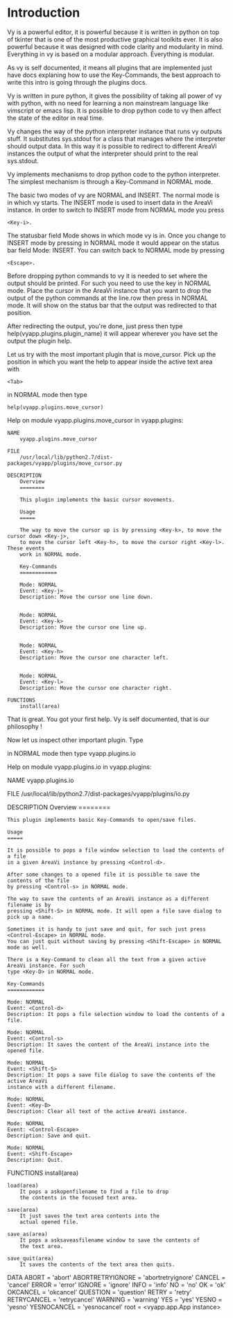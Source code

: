 
Introduction
============

Vy is a powerful editor, it is powerful because it is written in python on top of tkinter that is one of the most productive
graphical toolkits ever. It is also powerful because it was designed with code clarity and modularity in mind. Everything
in vy is based on a modular approach. Everything is modular.

As vy is self documented, it means all plugins that are implemented just have docs explaning how to use the Key-Commands, the
best approach to write this intro is going through the plugins docs.

Vy is written in pure python, it gives the possibility of taking all power of vy with python, with no need for learning
a non mainstream language like vimscript or emacs lisp. It is possible to drop python code to vy then affect the state
of the editor in real time. 

Vy changes the way of the python interpreter instance that runs vy outputs stuff. It substitutes sys.stdout for a class that
manages where the interpreter should output data. In this way it is possible to redirect to different AreaVi instances
the output of what the interpreter should print to the real sys.stdout.

Vy implements mechanisms to drop python code to the python interpreter. The simplest mechanism is through
a Key-Command in NORMAL mode.


The basic two modes of vy are NORMAL and INSERT. The normal mode is in which vy starts. The INSERT mode is used
to insert data in the AreaVi instance. In order to switch to INSERT mode from NORMAL mode you press 

    <Key-i>.

The statusbar field Mode shows in which mode vy is in. Once you change to INSERT mode by pressing <Key-i> in NORMAL mode
it would appear on the status bar field Mode: INSERT. You can switch back to NORMAL mode by pressing 

    <Escape>.



Before dropping python commands to vy it is needed to set where the output should be printed. For such you need
to use the key <Tab> in NORMAL mode. Place the cursor in the AreaVi instance that you want to drop the output of the python commands
at the line.row then press <Tab> in NORMAL mode. It will show on the status bar that the output was redirected to that position.

After redirecting the output, you're done, just press <Key-semicolon> then type help(vyapp.plugins.plugin_name) it will
appear wherever you have set the output the plugin help.


Let us try with the most important plugin that is move_cursor.
Pick up the position in which you want the help to appear inside the active text area
with 

    <Tab> 

in NORMAL mode then type <Key-semicolon>

    help(vyapp.plugins.move_cursor)


Help on module vyapp.plugins.move_cursor in vyapp.plugins:

    NAME
        vyapp.plugins.move_cursor
    
    FILE
        /usr/local/lib/python2.7/dist-packages/vyapp/plugins/move_cursor.py
    
    DESCRIPTION
        Overview
        ========
        
        This plugin implements the basic cursor movements.
        
        Usage
        =====
        
        The way to move the cursor up is by pressing <Key-k>, to move the cursor down <Key-j>,
        to move the cursor left <Key-h>, to move the cursor right <Key-l>. These events
        work in NORMAL mode.
        
        Key-Commands
        ============
        
        Mode: NORMAL
        Event: <Key-j> 
        Description: Move the cursor one line down.
        
        
        Mode: NORMAL
        Event: <Key-k> 
        Description: Move the cursor one line up.
        
        
        Mode: NORMAL
        Event: <Key-h> 
        Description: Move the cursor one character left.
        
        
        Mode: NORMAL
        Event: <Key-l> 
        Description: Move the cursor one character right.
    
    FUNCTIONS
        install(area)
    


That is great. You got your first help. Vy is self documented, that is our philosophy !

Now let us inspect other important plugin. Type 
    <Key-semicolon> 

in NORMAL mode then type 
    vyapp.plugins.io


Help on module vyapp.plugins.io in vyapp.plugins:

NAME
    vyapp.plugins.io

FILE
    /usr/local/lib/python2.7/dist-packages/vyapp/plugins/io.py

DESCRIPTION
    Overview
    ========
    
    This plugin implements basic Key-Commands to open/save files.
    
    Usage
    =====
    
    It is possible to pops a file window selection to load the contents of a file
    in a given AreaVi instance by pressing <Control-d>.
    
    After some changes to a opened file it is possible to save the contents of the file
    by pressing <Control-s> in NORMAL mode.
    
    The way to save the contents of an AreaVi instance as a different filename is by
    pressing <Shift-S> in NORMAL mode. It will open a file save dialog to pick up a name.
    
    Sometimes it is handy to just save and quit, for such just press <Control-Escape> in NORMAL mode.
    You can just quit without saving by pressing <Shift-Escape> in NORMAL mode as well.
    
    There is a Key-Command to clean all the text from a given active AreaVi instance. For such
    type <Key-D> in NORMAL mode.
    
    Key-Commands
    ============
    
    Mode: NORMAL
    Event: <Control-d>
    Description: It pops a file selection window to load the contents of a file.
    
    Mode: NORMAL
    Event: <Control-s>
    Description: It saves the content of the AreaVi instance into the opened file.
    
    Mode: NORMAL
    Event: <Shift-S>
    Description: It pops a save file dialog to save the contents of the active AreaVi
    instance with a different filename.
    
    Mode: NORMAL
    Event: <Key-D>
    Description: Clear all text of the active AreaVi instance.
    
    Mode: NORMAL
    Event: <Control-Escape>
    Description: Save and quit.
    
    Mode: NORMAL
    Event: <Shift-Escape>
    Description: Quit.

FUNCTIONS
    install(area)
    
    load(area)
        It pops a askopenfilename to find a file to drop
        the contents in the focused text area.
    
    save(area)
        It just saves the text area contents into the    
        actual opened file.
    
    save_as(area)
        It pops a asksaveasfilename window to save the contents of
        the text area.
    
    save_quit(area)
        It saves the contents of the text area then quits.

DATA
    ABORT = 'abort'
    ABORTRETRYIGNORE = 'abortretryignore'
    CANCEL = 'cancel'
    ERROR = 'error'
    IGNORE = 'ignore'
    INFO = 'info'
    NO = 'no'
    OK = 'ok'
    OKCANCEL = 'okcancel'
    QUESTION = 'question'
    RETRY = 'retry'
    RETRYCANCEL = 'retrycancel'
    WARNING = 'warning'
    YES = 'yes'
    YESNO = 'yesno'
    YESNOCANCEL = 'yesnocancel'
    root = <vyapp.app.App instance>




